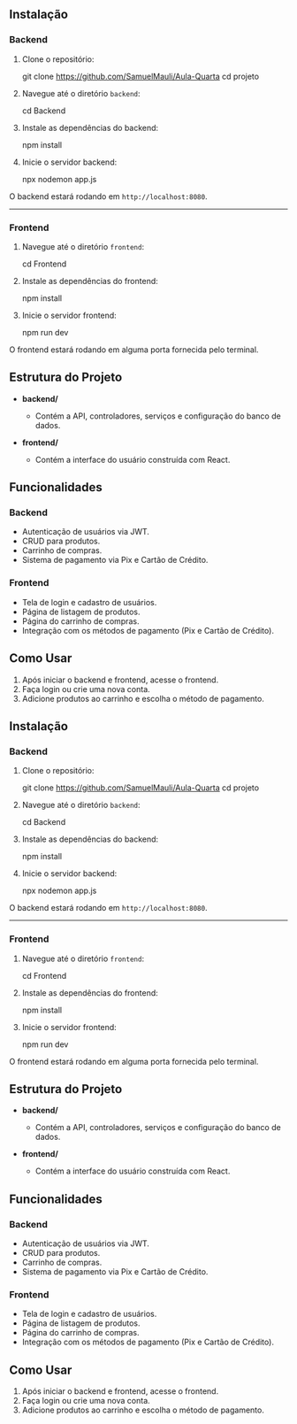 ## Instalação

### Backend

1. Clone o repositório:

   git clone https://github.com/SamuelMauli/Aula-Quarta
   cd projeto

2. Navegue até o diretório `backend`:

   cd Backend

3. Instale as dependências do backend:

   npm install

4. Inicie o servidor backend:

   npx nodemon app.js

O backend estará rodando em `http://localhost:8080`.

---

### Frontend

1. Navegue até o diretório `frontend`:

   cd Frontend

2. Instale as dependências do frontend:

   npm install

3. Inicie o servidor frontend:

   npm run dev

O frontend estará rodando em alguma porta fornecida pelo terminal.

## Estrutura do Projeto

- **backend/**
  - Contém a API, controladores, serviços e configuração do banco de dados.
  
- **frontend/**
  - Contém a interface do usuário construída com React.

## Funcionalidades

### Backend

- Autenticação de usuários via JWT.
- CRUD para produtos.
- Carrinho de compras.
- Sistema de pagamento via Pix e Cartão de Crédito.

### Frontend

- Tela de login e cadastro de usuários.
- Página de listagem de produtos.
- Página do carrinho de compras.
- Integração com os métodos de pagamento (Pix e Cartão de Crédito).

## Como Usar

1. Após iniciar o backend e frontend, acesse o frontend.
2. Faça login ou crie uma nova conta.
3. Adicione produtos ao carrinho e escolha o método de pagamento.

## Instalação

### Backend

1. Clone o repositório:

   git clone https://github.com/SamuelMauli/Aula-Quarta
   cd projeto

2. Navegue até o diretório `backend`:

   cd Backend

3. Instale as dependências do backend:

   npm install

4. Inicie o servidor backend:

   npx nodemon app.js

O backend estará rodando em `http://localhost:8080`.

---

### Frontend

1. Navegue até o diretório `frontend`:

   cd Frontend

2. Instale as dependências do frontend:

   npm install

3. Inicie o servidor frontend:

   npm run dev

O frontend estará rodando em alguma porta fornecida pelo terminal.

## Estrutura do Projeto

- **backend/**
  - Contém a API, controladores, serviços e configuração do banco de dados.
  
- **frontend/**
  - Contém a interface do usuário construída com React.

## Funcionalidades

### Backend

- Autenticação de usuários via JWT.
- CRUD para produtos.
- Carrinho de compras.
- Sistema de pagamento via Pix e Cartão de Crédito.

### Frontend

- Tela de login e cadastro de usuários.
- Página de listagem de produtos.
- Página do carrinho de compras.
- Integração com os métodos de pagamento (Pix e Cartão de Crédito).

## Como Usar

1. Após iniciar o backend e frontend, acesse o frontend.
2. Faça login ou crie uma nova conta.
3. Adicione produtos ao carrinho e escolha o método de pagamento.
